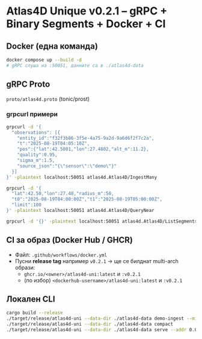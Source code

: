 
# Atlas4D Unique v0.2.1 – gRPC + Binary Segments + Docker + CI

## Docker (една команда)
```bash
docker compose up --build -d
# gRPC слуша на :50051, данните са в ./atlas4d-data
```

## gRPC Proto
`proto/atlas4d.proto` (tonic/prost)

### grpcurl примери
```bash
grpcurl -d '{
  "observations": [{
    "entity_id":"f32f3b86-3f5e-4a75-9a2d-9a6d6f2f7c2a",
    "t":"2025-08-19T04:05:10Z",
    "pos":{"lat":42.5001,"lon":27.4802,"alt_m":11.2},
    "quality":0.95,
    "sigma_m":1.5,
    "source_json":"{\"sensor\":\"demo\"}"
  }]
}' -plaintext localhost:50051 atlas4d.Atlas4D/IngestMany

grpcurl -d '{
  "lat":42.50,"lon":27.48,"radius_m":50,
  "t0":"2025-08-19T04:00:00Z","t1":"2025-08-19T05:00:00Z",
  "limit":100
}' -plaintext localhost:50051 atlas4d.Atlas4D/QueryNear

grpcurl -d '{}' -plaintext localhost:50051 atlas4d.Atlas4D/ListSegments
```

## CI за образ (Docker Hub / GHCR)
- Файл: `.github/workflows/docker.yml`
- Пусни **release tag** например `v0.2.1` → ще се билднат multi-arch образи:
  - `ghcr.io/<owner>/atlas4d-uni:latest` и `:v0.2.1`
  - (по избор) `<dockerhub-username>/atlas4d-uni:latest` и `:v0.2.1`

## Локален CLI
```bash
cargo build --release
./target/release/atlas4d-uni --data-dir ./atlas4d-data demo-ingest --minutes 10
./target/release/atlas4d-uni --data-dir ./atlas4d-data compact
./target/release/atlas4d-uni --data-dir ./atlas4d-data serve --addr 0.0.0.0:50051
```
